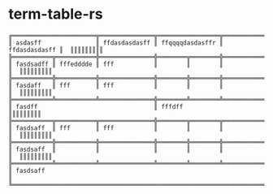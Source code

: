 # term-table-rs

    ╔═══════════════════════╦═══════════════╦═════════════════╦═══════════════╦══╦╦╦╦╦╦╦╦╗
    ║ asdasff               ║ ffdasdasdasff ║ ffqqqqdasdasffr ║ ffdasdasdasff ║  ║║║║║║║║║
    ╠═══════════╦═══════════╬═══════════════╬════════╦════════╬═══════════════╬══╬╬╬╬╬╬╬╬╣
    ║ fasdsadff ║ fffedddde ║ fff           ║        ║        ║               ║  ║║║║║║║║║
    ╠═══════════╬═══════════╬═══════════════╬════════╬════════╬═══════════════╬══╬╬╬╬╬╬╬╬╣
    ║ fasdaff   ║ fff       ║ fff           ║        ║        ║               ║  ║║║║║║║║║
    ╠═══════════╩═══════════╩═══════════════╬════════╩════════╩═══════════════╩══╬╬╬╬╬╬╬╬╣
    ║ fasdff                                ║ fffdff                             ║║║║║║║║║
    ╠═══════════╦═══════════╦═══════════════╬════════╦════════╦═══════════════╦══╬╬╬╬╬╬╬╬╣
    ║ fasdsaff  ║ fff       ║ fff           ║        ║        ║               ║  ║║║║║║║║║
    ╠═══════════╬═══════════╬═══════════════╬════════╬════════╬═══════════════╬══╬╬╬╬╬╬╬╬╣
    ║ fasdsaff  ║           ║               ║        ║        ║               ║  ║║║║║║║║║
    ╠═══════════╩═══════════╩═══════════════╩════════╩════════╩═══════════════╩══╩╩╩╩╩╩╩╩╣
    ║ fasdsaff                                                                           ║
    ╚════════════════════════════════════════════════════════════════════════════════════╝